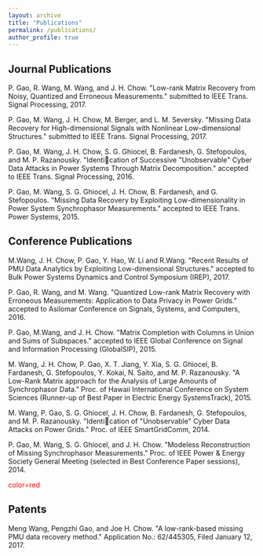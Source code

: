 ```yaml
---
layout: archive
title: "Publications"
permalink: /publications/
author_profile: true
---
```


**Journal Publications**
------
P. Gao, R. Wang, M. Wang, and J. H. Chow. "Low-rank Matrix Recovery from Noisy, Quantized and Erroneous Measurements." submitted to IEEE Trans. Signal Processing, 2017.

P. Gao, M. Wang, J. H. Chow, M. Berger, and L. M. Seversky. "Missing Data Recovery for High-dimensional Signals with Nonlinear Low-dimensional Structures." submitted to IEEE Trans. Signal Processing, 2017.

P. Gao, M. Wang, J. H. Chow, S. G. Ghiocel, B. Fardanesh, G. Stefopoulos, and M. P. Razanousky. "Identication of Successive "Unobservable" Cyber Data Attacks in Power Systems Through Matrix Decomposition." accepted to IEEE Trans. Signal Processing, 2016.

P. Gao, M. Wang, S. G. Ghiocel, J. H. Chow, B. Fardanesh, and G. Stefopoulos. "Missing Data Recovery by Exploiting Low-dimensionality in Power System Synchrophasor Measurements." accepted to IEEE Trans. Power Systems, 2015.


**Conference Publications**
------
M.Wang, J. H. Chow, P. Gao, Y. Hao, W. Li and R.Wang. "Recent Results of PMU Data Analytics by Exploiting Low-dimensional Structures." accepted to Bulk Power Systems Dynamics and Control Symposium (IREP), 2017.

P. Gao, R. Wang, and M. Wang. "Quantized Low-rank Matrix Recovery with Erroneous Measurements: Application to Data Privacy in Power Grids." accepted to Asilomar Conference on Signals, Systems, and Computers, 2016.

P. Gao, M.Wang, and J. H. Chow. "Matrix Completion with Columns in Union and Sums of Subspaces." accepted to IEEE Global Conference on Signal and Information Processing (GlobalSIP), 2015.

M. Wang, J. H. Chow, P. Gao, X. T. Jiang, Y. Xia, S. G. Ghiocel, B. Fardanesh, G. Stefopoulos, Y. Kokai, N. Saito, and M. P. Razanousky. "A Low-Rank Matrix approach for the Analysis of Large Amounts of Synchrophasor Data." Proc. of Hawaii International Conference on System Sciences (Runner-up of Best Paper in Electric Energy SystemsTrack), 2015.

M. Wang, P. Gao, S. G. Ghiocel, J. H. Chow, B. Fardanesh, G. Stefopoulos, and M. P. Razanousky. "Identication of "Unobservable" Cyber Data Attacks on Power Grids." Proc. of IEEE SmartGridComm, 2014.

P. Gao, M. Wang, S. G. Ghiocel, and J. H. Chow. "Modeless Reconstruction of Missing Synchrophasor Measurements." Proc. of IEEE Power & Energy Society General Meeting (selected in Best Conference Paper sessions), 2014.

<font color=red>color=red</font>

**Patents**
------
Meng Wang, Pengzhi Gao, and Joe H. Chow. "A low-rank-based missing PMU data recovery method." Application No.: 62/445305, Filed January 12, 2017.
